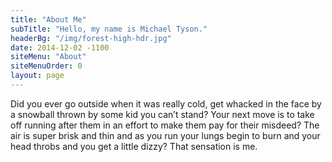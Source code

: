 ```yaml
---
title: "About Me"
subTitle: "Hello, my name is Michael Tyson."
headerBg: "/img/forest-high-hdr.jpg"
date: 2014-12-02 -1100
siteMenu: "About"
siteMenuOrder: 0
layout: page
---
```


Did you ever go outside when it was really cold, get whacked in the face by a snowball thrown by some kid you can’t stand? Your next move is to take off running after them in an effort to make them pay for their misdeed? The air is super brisk and thin and as you run your lungs begin to burn and your head throbs and you get a little dizzy? That sensation is me.

